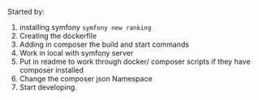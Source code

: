 Started by:
1. installing symfony `symfony new ranking`
2. Creating the dockerfile
3. Adding in composer the build and start commands
4. Work in local with symfony server
5. Put in readme to work through docker/ composer scripts if they have composer installed
6. Change the composer json Namespace
7. Start developing.
